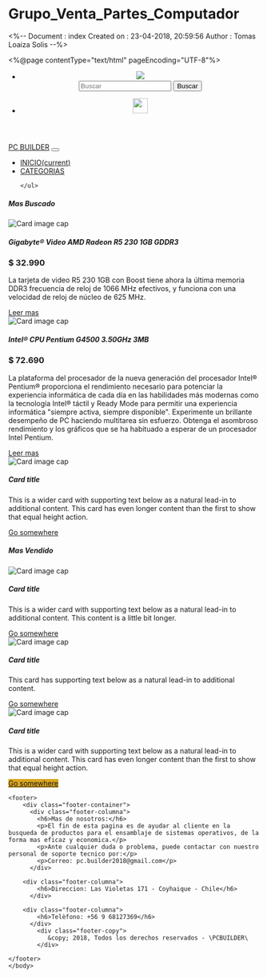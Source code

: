 # Grupo_Venta_Partes_Computador
<%-- 
    Document   : index
    Created on : 23-04-2018, 20:59:56
    Author     : Tomas Loaiza Solis
--%>

<%@page contentType="text/html" pageEncoding="UTF-8"%>
<!DOCTYPE html>
<html lang="en">
    <head>
        <meta charset="utf-8">
        <meta name="viewport" content="width=device-width, initial-scale=1, shrink-to-fit=no">
        <link rel="stylesheet" href="https://stackpath.bootstrapcdn.com/bootstrap/4.1.0/css/bootstrap.min.css" integrity="sha384-9gVQ4dYFwwWSjIDZnLEWnxCjeSWFphJiwGPXr1jddIhOegiu1FwO5qRGvFXOdJZ4" crossorigin="anonymous">
        <title>Pc Builder</title>
    <body>
        <script src="https://code.jquery.com/jquery-3.2.1.slim.min.js" integrity="sha384-KJ3o2DKtIkvYIK3UENzmM7KCkRr/rE9/Qpg6aAZGJwFDMVNA/GpGFF93hXpG5KkN" crossorigin="anonymous"></script>
    <script src="https://cdnjs.cloudflare.com/ajax/libs/popper.js/1.12.9/umd/popper.min.js" integrity="sha384-ApNbgh9B+Y1QKtv3Rn7W3mgPxhU9K/ScQsAP7hUibX39j7fakFPskvXusvfa0b4Q" crossorigin="anonymous"></script>
    <script src="https://maxcdn.bootstrapcdn.com/bootstrap/4.0.0/js/bootstrap.min.js" integrity="sha384-JZR6Spejh4U02d8jOt6vLEHfe/JQGiRRSQQxSfFWpi1MquVdAyjUar5+76PVCmYl" crossorigin="anonymous"></script>
        <header id="Cabeza">
            <ul class="nav justify-content-center">
                <li class="nav-item">
                    <a class="navbar-brand" href="index.jsp"><img src="C:\Users\Tomas Loaiza Solis\Documents\Inacap\Programacion sistema web\Bootstrap\Icono.jpg"></a>
                </li>
                <form class="form-inline my-2 my-lg-0" action=""><input class="form-control mr-sm-2" type="search" placeholder="Buscar" name="btnBuscar">
               <button class="btn btn-outline-success my-2 my-sm-0" type="submit">Buscar</button>
            </form>
                <li class="nav-item"><a class="navbar-brand" href="Categorias.jsp">
    <img src="/assets/brand/bootstrap-solid.svg" width="30" height="30" alt="">
                    </a></li></ul></header>
    <nav class="navbar navbar-expand-lg navbar-dark bg-dark">
  <a class="navbar-brand" href="index.jsp">PC BUILDER</a>
  <button class="navbar-toggler" type="button" data-toggle="collapse" data-target="#navbarNav" aria-controls="navbarNav" aria-expanded="false" aria-label="Toggle navigation">
    <span class="navbar-toggler-icon"></span>
  </button>
  <div class="collapse navbar-collapse" id="navbarNav">
    <ul class="navbar-nav">
      <li class="nav-item active">
        <a class="nav-link" href="index.jsp">INICIO<span class="sr-only">(current)</span></a>
      </li>
      <li class="nav-item">
        <a class="nav-link" href="Categorias.jsp">CATEGORIAS</a>
      </li>
      
    </ul>
  </div>
</nav>
   
<div class="card text-white bg-secondary mb-">
  <h5 class="card-header">Mas Buscado</h5>
  <div class="card-body">
    <div class="card-group">
  <div class="card text-white bg-success mb-3">
    <img class="card-img-top" src="https://www.pcfactory.cl/public/foto/20448/1_500.jpg?t=1510011785" alt="Card image cap">
    <div class="card-body">
      <h5 class="card-title">Gigabyte® Video AMD Radeon R5 230 1GB GDDR3</h5>
      <h3 class="card-title font-weigh-bold">$ 32.990</h3>
      <p class="card-text">La tarjeta de video R5 230 1GB con Boost tiene ahora la última memoria DDR3 frecuencia de reloj de 1066 MHz efectivos, y funciona con una velocidad de reloj de núcleo de 625 MHz. </p>
      <a href="Producto.jsp" class="btn btn-primary">Leer mas</a>
    </div>
  </div>
  <div class="card text-white bg-success mb-3">
    <img class="card-img-top" src="https://www.pcfactory.cl/public/foto/21715/1_500.jpg?t=1510014204" alt="Card image cap">
    <div class="card-body">
      <h5 class="card-title">Intel® CPU Pentium G4500 3.50GHz 3MB</h5>
      <h3 class="card-title font-weigh-bold">$ 72.690</h3>
      <p class="card-text">La plataforma del procesador de la
          nueva generación del procesador Intel® Pentium® proporciona el rendimiento necesario para 
          potenciar la experiencia informática de cada día en las habilidades más modernas como la tecnología Intel® 
          táctil y Ready Mode para permitir una experiencia informática "siempre activa, siempre disponible". Experimente 
          un brillante desempeño de PC haciendo multitarea sin esfuerzo. Obtenga el asombroso rendimiento y los gráficos 
          que se ha habituado a esperar de un procesador Intel Pentium.</p>
      <a href="#" class="btn btn-primary">Leer mas</a>
    </div>
  </div>
  <div class="card text-white bg-success mb-3">
    <img class="card-img-top" src="..." alt="Card image cap">
    <div class="card-body">
      <h5 class="card-title">Card title</h5>
      <p class="card-text">This is a wider card with supporting text below as a natural lead-in to additional content. This card has even longer content than the first to show that equal height action.</p>
      <a href="https://www.fanfiction.net/u/6009258/" class="btn btn-primary">Go somewhere</a>
    </div>
  </div>
</div>
  </div>
</div>
    <div class="card text-white bg-secondary mb-">
  <h5 class="card-header">Mas Vendido</h5>
  <div class="card-body">
    <div class="card-group">
  <div class="card text-white bg-success mb-3">
    <img class="card-img-top" src="..." alt="Card image cap">
    <div class="card-body">
      <h5 class="card-title">Card title</h5>
      <p class="card-text">This is a wider card with supporting text below as a natural lead-in to additional content. This content is a little bit longer.</p>
      <a href="#" class="btn btn-primary">Go somewhere</a>
    </div>
  </div>
  <div class="card text-white bg-success mb-3">
    <img class="card-img-top" src="..." alt="Card image cap">
    <div class="card-body">
      <h5 class="card-title">Card title</h5>
      <p class="card-text">This card has supporting text below as a natural lead-in to additional content.</p>
      <a href="#" class="btn btn-primary">Go somewhere</a>
    </div>
  </div>
  <div class="card text-white bg-success mb-3">
    <img class="card-img-top" src="..." alt="Card image cap">
    <div class="card-body">
      <h5 class="card-title">Card title</h5>
      <p class="card-text">This is a wider card with supporting text below as a natural lead-in to additional content. This card has even longer content than the first to show that equal height action.</p>
      <a href="#" class="btn" style="background-color:goldenrod">Go somewhere</a>
    </div>
  </div>
</div>
  </div>
</div>
    
    <footer>
        <div class="footer-container">
          <div class="footer-columna">
            <h6>Mas de nosotros:</h6>
            <p>El fin de esta pagina es de ayudar al cliente en la busqueda de productos para el ensamblaje de sistemas operativos, de la forma mas eficaz y economica.</p>
            <p>Ante cualquier duda o problema, puede contactar con nuestro personal de soporte tecnico por:</p>
            <p>Correo: pc.builder2018@gmail.com</p>
          </div>  

        <div class="footer-columna">
            <h6>Direccion: Las Violetas 171 - Coyhaique - Chile</h6>
          </div> 
        
        <div class="footer-columna">
            <h6>Telèfono: +56 9 68127369</h6>
          </div>      
            <div class="footer-copy">
               &copy; 2018, Todos los derechos reservados - \PCBUILDER\
            </div>
           
    </footer>
    </body>
</html>
